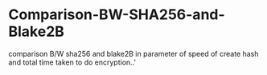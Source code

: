 # Comparison-BW-SHA256-and-Blake2B
comparison B/W sha256 and blake2B in parameter of speed of create hash and total time taken to do encryption..'


